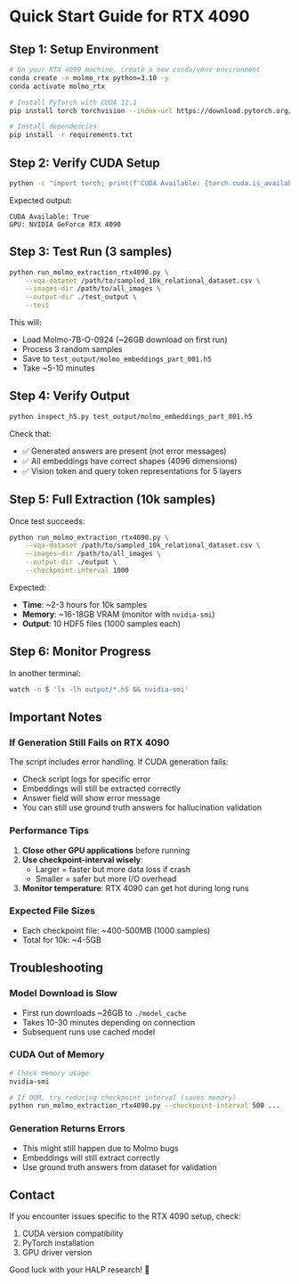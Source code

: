# Quick Start Guide for RTX 4090

## Step 1: Setup Environment

```bash
# On your RTX 4090 machine, create a new conda/venv environment
conda create -n molmo_rtx python=3.10 -y
conda activate molmo_rtx

# Install PyTorch with CUDA 12.1
pip install torch torchvision --index-url https://download.pytorch.org/whl/cu121

# Install dependencies
pip install -r requirements.txt
```

## Step 2: Verify CUDA Setup

```bash
python -c "import torch; print(f'CUDA Available: {torch.cuda.is_available()}'); print(f'GPU: {torch.cuda.get_device_name(0) if torch.cuda.is_available() else \"None\"}')"
```

Expected output:
```
CUDA Available: True
GPU: NVIDIA GeForce RTX 4090
```

## Step 3: Test Run (3 samples)

```bash
python run_molmo_extraction_rtx4090.py \
    --vqa-dataset /path/to/sampled_10k_relational_dataset.csv \
    --images-dir /path/to/all_images \
    --output-dir ./test_output \
    --test
```

This will:
- Load Molmo-7B-O-0924 (~26GB download on first run)
- Process 3 random samples
- Save to `test_output/molmo_embeddings_part_001.h5`
- Take ~5-10 minutes

## Step 4: Verify Output

```bash
python inspect_h5.py test_output/molmo_embeddings_part_001.h5
```

Check that:
- ✅ Generated answers are present (not error messages)
- ✅ All embeddings have correct shapes (4096 dimensions)
- ✅ Vision token and query token representations for 5 layers

## Step 5: Full Extraction (10k samples)

Once test succeeds:

```bash
python run_molmo_extraction_rtx4090.py \
    --vqa-dataset /path/to/sampled_10k_relational_dataset.csv \
    --images-dir /path/to/all_images \
    --output-dir ./output \
    --checkpoint-interval 1000
```

Expected:
- **Time**: ~2-3 hours for 10k samples
- **Memory**: ~16-18GB VRAM (monitor with `nvidia-smi`)
- **Output**: 10 HDF5 files (1000 samples each)

## Step 6: Monitor Progress

In another terminal:
```bash
watch -n 5 'ls -lh output/*.h5 && nvidia-smi'
```

## Important Notes

### If Generation Still Fails on RTX 4090

The script includes error handling. If CUDA generation fails:
- Check script logs for specific error
- Embeddings will still be extracted correctly
- Answer field will show error message
- You can still use ground truth answers for hallucination validation

### Performance Tips

1. **Close other GPU applications** before running
2. **Use checkpoint-interval wisely**:
   - Larger = faster but more data loss if crash
   - Smaller = safer but more I/O overhead
3. **Monitor temperature**: RTX 4090 can get hot during long runs

### Expected File Sizes

- Each checkpoint file: ~400-500MB (1000 samples)
- Total for 10k: ~4-5GB

## Troubleshooting

### Model Download is Slow
- First run downloads ~26GB to `./model_cache`
- Takes 10-30 minutes depending on connection
- Subsequent runs use cached model

### CUDA Out of Memory
```bash
# Check memory usage
nvidia-smi

# If OOM, try reducing checkpoint interval (saves memory)
python run_molmo_extraction_rtx4090.py --checkpoint-interval 500 ...
```

### Generation Returns Errors
- This might still happen due to Molmo bugs
- Embeddings will still extract correctly
- Use ground truth answers from dataset for validation

## Contact

If you encounter issues specific to the RTX 4090 setup, check:
1. CUDA version compatibility
2. PyTorch installation
3. GPU driver version

Good luck with your HALP research! 🚀